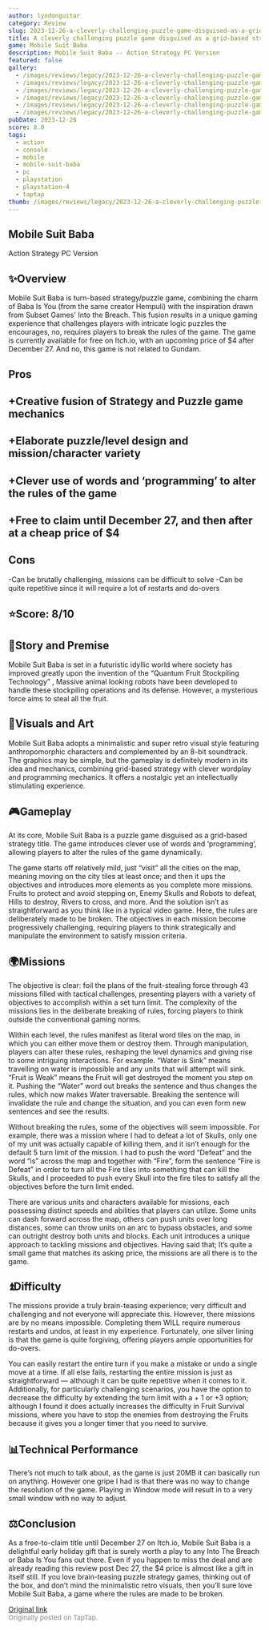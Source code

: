 ```yaml
---
author: lyndonguitar
category: Review
slug: 2023-12-26-a-cleverly-challenging-puzzle-game-disguised-as-a-grid-based-strategy-review-mobile-su
title: A cleverly challenging puzzle game disguised as a grid-based strategy | Review - Mobile Suit Baba
game: Mobile Suit Baba
description: Mobile Suit Baba -- Action Strategy PC Version
featured: false
gallery:
  - /images/reviews/legacy/2023-12-26-a-cleverly-challenging-puzzle-game-disguised-as-a-grid-based-strategy--review---mobile-su-0.avif
  - /images/reviews/legacy/2023-12-26-a-cleverly-challenging-puzzle-game-disguised-as-a-grid-based-strategy--review---mobile-su-1.avif
  - /images/reviews/legacy/2023-12-26-a-cleverly-challenging-puzzle-game-disguised-as-a-grid-based-strategy--review---mobile-su-2.avif
  - /images/reviews/legacy/2023-12-26-a-cleverly-challenging-puzzle-game-disguised-as-a-grid-based-strategy--review---mobile-su-3.avif
  - /images/reviews/legacy/2023-12-26-a-cleverly-challenging-puzzle-game-disguised-as-a-grid-based-strategy--review---mobile-su-4.avif
  - /images/reviews/legacy/2023-12-26-a-cleverly-challenging-puzzle-game-disguised-as-a-grid-based-strategy--review---mobile-su-5.avif
pubDate: 2023-12-26
score: 8.0
tags:
  - action
  - console
  - mobile
  - mobile-suit-baba
  - pc
  - playstation
  - playstation-4
  - taptap
thumb: /images/reviews/legacy/2023-12-26-a-cleverly-challenging-puzzle-game-disguised-as-a-grid-based-strategy--review---mobile-su-0.avif
---
```


Mobile Suit Baba
--
Action
Strategy
PC Version


## ✨Overview

Mobile Suit Baba is turn-based strategy/puzzle game, combining the charm of Baba Is You (from the same creator Hempuli) with the inspiration drawn from Subset Games' Into the Breach. This fusion results in a unique gaming experience that challenges players with intricate logic puzzles the encourages, no, requires players to break the rules of the game. The game is currently available for free on Itch.io, with an upcoming price of $4 after December 27. And no, this game is not related to Gundam.




## Pros



## +Creative fusion of Strategy and Puzzle game mechanics

## +Elaborate puzzle/level design and mission/character variety

## +Clever use of words and ‘programming’ to alter the rules of the game

## +Free to claim until December 27, and then after at a cheap price of $4




## Cons


-Can be brutally challenging, missions can be difficult to solve
-Can be quite repetitive since it will require a lot of restarts and do-overs


## ⭐️Score: 8/10


## 📖Story and Premise

Mobile Suit Baba is set in a futuristic idyllic world where society has improved greatly upon the invention of the “Quantum Fruit Stockpiling Technology” , Massive animal looking robots have been developed to handle these stockpiling operations and its defense. However, a mysterious force aims to steal all the fruit.


## 🎨Visuals and Art

Mobile Suit Baba adopts a minimalistic and super retro visual style featuring anthropomorphic characters and complemented by an 8-bit soundtrack. The graphics may be simple, but the gameplay is definitely modern in its idea and mechanics, combining grid-based strategy with clever wordplay and programming mechanics. It offers a nostalgic yet an intellectually stimulating experience.


## 🎮Gameplay

At its core, Mobile Suit Baba is a puzzle game disguised as a grid-based strategy title. The game introduces clever use of words and ‘programming’, allowing players to alter the rules of the game dynamically.

The game starts off relatively mild, just “visit” all the cities on the map, meaning moving on the city tiles at least once; and then it ups the objectives and introduces more elements as you complete more missions. Fruits to protect and avoid stepping on, Enemy Skulls and Robots to defeat, Hills to destroy, Rivers to cross, and more. And the solution isn’t as straightforward as you think like in a typical video game. Here, the rules are deliberately made to be broken. The objectives in each mission become progressively challenging, requiring players to think strategically and manipulate the environment to satisfy mission criteria.


## 🌍Missions

The objective is clear: foil the plans of the fruit-stealing force through 43 missions filled with tactical challenges, presenting players with a variety of objectives to accomplish within a set turn limit.  The complexity of the missions lies in the deliberate breaking of rules, forcing players to think outside the conventional gaming norms.

Within each level, the rules manifest as literal word tiles on the map, in which you can either move them or destroy them. Through manipulation, players can alter these rules, reshaping the level dynamics and giving rise to some intriguing interactions. For example. “Water is Sink” means travelling on water is impossible and any units that will attempt will sink. “Fruit is Weak” means the Fruit will get destroyed the moment you step on it. Pushing the “Water” word out breaks the sentence and thus changes the rules, which now makes Water traversable. Breaking the sentence will invalidate the rule and change the situation, and you can even form new sentences and see the results.

Without breaking the rules, some of the objectives will seem impossible. For example, there was a mission where I had to defeat a lot of Skulls, only one of my unit was actually capable of killing them, and it isn’t enough for the default 5 turn limit of the mission. I had to push the word “Defeat” and the word “is” across the map and together with “Fire”, form the sentence “Fire is Defeat” in order to turn all the Fire tiles into something that can kill the Skulls, and I proceeded to push every Skull into the fire tiles to satisfy all the objectives before the turn limit ended.

There are various units and characters available for missions, each possessing distinct speeds and abilities that players can utilize. Some units can dash forward across the map, others can push units over long distances, some can throw units on an arc to bypass obstacles, and some can outright destroy both units and blocks. Each unit introduces a unique approach to tackling missions and objectives. Having said that; It’s quite a small game that matches its asking price, the missions are all there is to the game.


## ⏫Difficulty

The missions provide a truly brain-teasing experience; very difficult and challenging and not everyone will appreciate this. However, there missions are by no means impossible. Completing them WILL require numerous restarts and undos, at least in my experience. Fortunately, one silver lining is that the game is quite forgiving, offering players ample opportunities for do-overs.

You can easily restart the entire turn if you make a mistake or undo a single move at a time. If all else fails, restarting the entire mission is just as straightforward — although it can be quite repetitive when it comes to it. Additionally, for particularly challenging scenarios, you have the option to decrease the difficulty by extending the turn limit with a  + 1 or  +3 option; although I found it does actually increases the difficulty in Fruit Survival missions, where you have to stop the enemies from destroying the Fruits because it gives you a longer timer that you need to survive.


## 📊Technical Performance

There’s not much to talk about, as the game is just 20MB it can basically run on anything. However one gripe I had is that there was no way to change the resolution of the game. Playing in Window mode will result in to a very small window with no way to adjust.


## ⚖️Conclusion
As a free-to-claim title until December 27 on Itch.io, Mobile Suit Baba is a delightful early holiday gift that is surely worth a play to any Into The Breach or Baba Is You fans out there. Even if you happen to miss the deal and are already reading this review post Dec 27, the $4 price is almost like a gift in itself still. If you love brain-teasing puzzle strategy games, thinking out of the box, and don’t mind the minimalistic retro visuals, then you’ll sure love Mobile Suit Baba, a game where the rules are made to be broken.

[Original link](https://www.taptap.io/post/6712120)<br><span style="font-size: 0.95em; color: #888;">Originally posted on TapTap.</span>